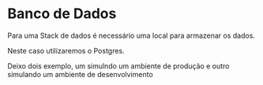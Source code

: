 # Banco de Dados

Para uma Stack de dados é necessário uma local para armazenar os dados.

Neste caso utilizaremos o Postgres.

Deixo dois exemplo, um simulndo um ambiente de produção e outro simulando um ambiente de desenvolvimento